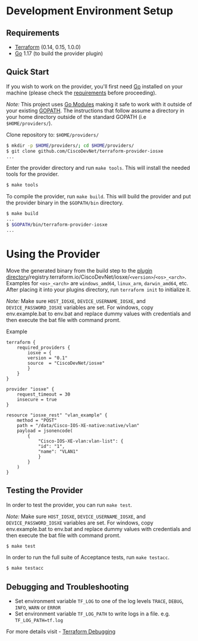 # Development Environment Setup

## Requirements

- [Terraform](https://www.terraform.io/downloads.html) (0.14, 0.15, 1.0.0)
- [Go](https://golang.org/doc/install) 1.17 (to build the provider plugin)

## Quick Start

If you wish to work on the provider, you'll first need [Go](http://www.golang.org) installed on your machine (please check the [requirements](#requirements) before proceeding).

*Note:* This project uses [Go Modules](https://blog.golang.org/using-go-modules) making it safe to work with it outside of your existing [GOPATH](http://golang.org/doc/code.html#GOPATH). The instructions that follow assume a directory in your home directory outside of the standard GOPATH (i.e `$HOME/providers/`).

Clone repository to: `$HOME/providers/`

```sh
$ mkdir -p $HOME/providers/; cd $HOME/providers/
$ git clone github.com/CiscoDevNet/terraform-provider-iosxe
...
```

Enter the provider directory and run `make tools`. This will install the needed tools for the provider.

```sh
$ make tools
```

To compile the provider, run `make build`. This will build the provider and put the provider binary in the `$GOPATH/bin` directory.

```sh
$ make build
...
$ $GOPATH/bin/terraform-provider-iosxe
...
```

# Using the Provider

Move the generated binary from the build step to the [plugin directory](https://www.terraform.io/docs/cli/config/config-file.html#implied-local-mirror-directories)/registry.terraform.io/CiscoDevNet/iosxe/`<version>`/`<os>_<arch>`. Examples for `<os>_<arch>` are `windows_amd64`, `linux_arm`, `darwin_amd64`, etc. After placing it into your plugins directory, run `terraform init` to initialize it.

*Note:* Make sure `HOST_IOSXE`, `DEVICE_USERNAME_IOSXE`, and `DEVICE_PASSWORD_IOSXE` variables are set. For windows, copy env.example.bat to env.bat and replace dummy values with credentials and then execute the bat file with command promt.

Example
```hcl
terraform {
    required_providers {
        iosxe = {
        version = "0.1"
        source  = "CiscoDevNet/iosxe"
        }
    }
}

provider "iosxe" {
    request_timeout = 30
    insecure = true
}

resource "iosxe_rest" "vlan_example" {
    method = "POST"
    path = "/data/Cisco-IOS-XE-native:native/vlan"
    payload = jsonencode(
        {
            "Cisco-IOS-XE-vlan:vlan-list": {
            "id": "1",
            "name": "VLAN1"
            }
        }
    )
}
```

## Testing the Provider

In order to test the provider, you can run `make test`.

*Note:* Make sure `HOST_IOSXE`, `DEVICE_USERNAME_IOSXE`, and `DEVICE_PASSWORD_IOSXE` variables are set. For windows, copy env.example.bat to env.bat and replace dummy values with credentials and then execute the bat file with command promt.

```sh
$ make test
```

In order to run the full suite of Acceptance tests, run `make testacc`.

```sh
$ make testacc
```

## Debugging and Troubleshooting

- Set environment variable `TF_LOG` to one of the log levels `TRACE`, `DEBUG`, `INFO`, `WARN` or `ERROR`
- Set environment variable `TF_LOG_PATH` to write logs in a file. e.g. `TF_LOG_PATH=tf.log`

For more details visit - [Terraform Debugging](https://www.terraform.io/docs/internals/debugging.html)
